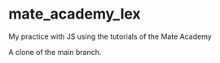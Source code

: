 # mate_academy_lex
My practice with JS using the tutorials of the Mate Academy

A clone of the main branch.
